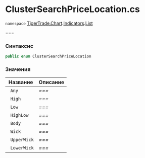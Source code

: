 
# ClusterSearchPriceLocation.cs
`namespace` [TigerTrade.Chart](../../../../../TigerTrade.Chart.md).[Indicators](../../../../../TigerTrade.Chart/Indicators.md).[List](../../../../../TigerTrade.Chart/Indicators/List.md)



===

### Синтаксис
```csharp
public enum ClusterSearchPriceLocation
```


### Значения
| Название | Описание |
| --- | --- |
| ` Any` | *===* |
| ` High` | *===* |
| ` Low` | *===* |
| ` HighLow` | *===* |
| ` Body` | *===* |
| ` Wick` | *===* |
| ` UpperWick` | *===* |
| ` LowerWick` | *===* |



